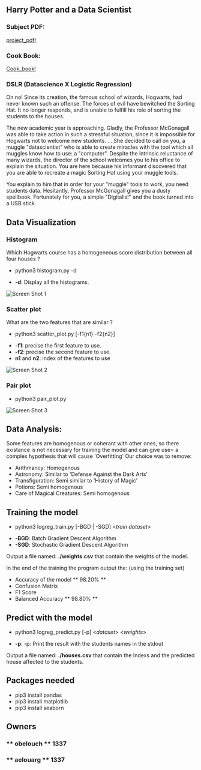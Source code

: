 ## Harry Potter and a Data Scientist

### Subject PDF:
[project_pdf!](https://github.com/XD-OB/DSLR/blob/master/ressources/en.subject.pdf)

### Cook Book:
[Cook_book!](https://github.com/XD-OB/DSLR/blob/master/ressources/nootboot.ipynb)

### DSLR (Datascience X Logistic Regression)

On no! Since its creation, the famous school of wizards, Hogwarts, had never known such an offense. The forces of evil have bewitched the Sorting Hat.
It no longer responds, and is unable to fulfill his role of sorting the students to the houses.

The new academic year is approaching. Gladly, the Professor McGonagall was able to take action in such a stressful situation, since it is impossible for Hogwarts not to welcome new students. . . She decided to call on you, a muggle "datascientist" who is able to create miracles with the tool which all muggles know how to use: a "computer".
Despite the intrinsic reluctance of many wizards, the director of the school welcomes you to his office to explain the situation. You are here because his informant discovered
that you are able to recreate a magic Sorting Hat using your muggle tools.

You explain to him that in order for your "muggle" tools to work, you need students data. Hesitantly, Professor McGonagall gives you a dusty spellbook. Fortunately for you, a simple "Digitalis!" and the book turned into a USB stick.

## Data Visualization
### Histogram
Which Hogwarts course has a homogeneous score distribution between all four houses ?

- python3 histogram.py -d
*   **-d**: Display all the histograms.

![Screen Shot 1](https://github.com/XD-OB/DSLR/blob/master/ressources/hist.png)

### Scatter plot
What are the two features that are similar ?

- python3 scatter_plot.py [-f1{n1}  -f2{n2}]
*   **-f1**: precise the first feature to use.
*   **-f2**: precise the second feature to use.
*   **n1** and **n2**: index of the features to use

![Screen Shot 2](https://github.com/XD-OB/DSLR/blob/master/ressources/scatter.png)

### Pair plot

- python3 pair_plot.py

![Screen Shot 3](https://github.com/XD-OB/DSLR/blob/master/ressources/pplot.png)

## Data Analysis:

Some features are homogenous or coherant with other ones, so there existance is not necessary for training the model and can give use= a complex hypothesis that will cause 'Overfitting' Our choice was to remove:
- Arithmancy: Homogenous
- Astronomy:  Similar to 'Defense Against the Dark Arts'
- Transfiguration:  Semi similar to 'History of Magic'
- Potions:  Semi homogenous
- Care of Magical Creatures:  Semi homogenous


## Training the model

- python3 logreg_train.py [-BGD | -SGD] <_train dataset_>
*   **-BGD**: Batch Gradient Descent Algorithm
*   **-SGD**: Stochastic Gradient Descent Algorithm

Output a file named: **./weights.csv** that contain the weights of the model.

In the end of the training the program output the: (using the training set)
- Accuracy of the model ** 98.20% ** 
- Confusion Matrix
- F1 Score
- Balanced Accuracy ** 98.80% **


## Predict with the model

- python3 logreg_predict.py [-p] <_dataset_> <_weights_>
*   **-p**: -p: Print the result with the students names in the stdout

Output a file named: **./houses.csv** that contain the Indexs and the predicted house affected to the students.


## Packages needed
- pip3 install pandas
- pip3 install matplotlib
- pip3 install seaborn

## Owners
### ** obelouch ** 1337
### ** aelouarg ** 1337